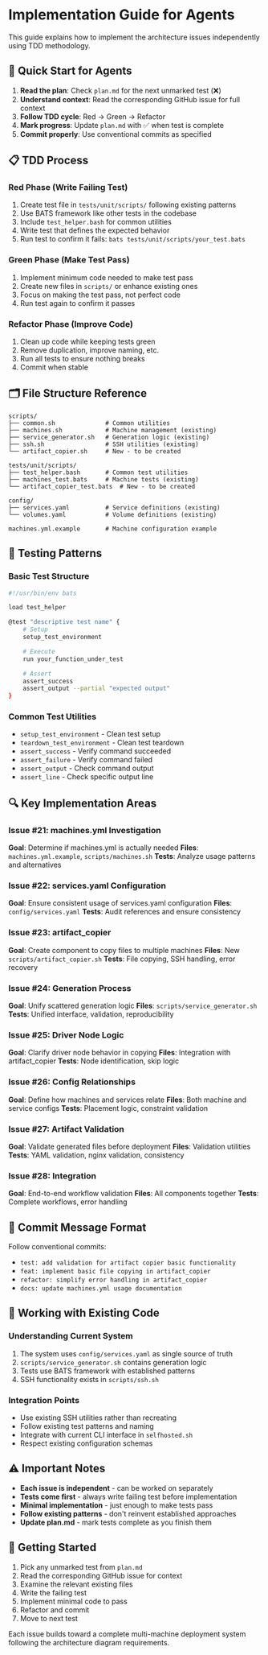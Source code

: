 # Implementation Guide for Agents

This guide explains how to implement the architecture issues independently using TDD methodology.

## 🎯 Quick Start for Agents

1. **Read the plan**: Check `plan.md` for the next unmarked test (❌)
2. **Understand context**: Read the corresponding GitHub issue for full context
3. **Follow TDD cycle**: Red → Green → Refactor
4. **Mark progress**: Update `plan.md` with ✅ when test is complete
5. **Commit properly**: Use conventional commits as specified

## 📋 TDD Process

### Red Phase (Write Failing Test)
1. Create test file in `tests/unit/scripts/` following existing patterns
2. Use BATS framework like other tests in the codebase
3. Include `test_helper.bash` for common utilities
4. Write test that defines the expected behavior
5. Run test to confirm it fails: `bats tests/unit/scripts/your_test.bats`

### Green Phase (Make Test Pass)
1. Implement minimum code needed to make test pass
2. Create new files in `scripts/` or enhance existing ones
3. Focus on making the test pass, not perfect code
4. Run test again to confirm it passes

### Refactor Phase (Improve Code)
1. Clean up code while keeping tests green
2. Remove duplication, improve naming, etc.
3. Run all tests to ensure nothing breaks
4. Commit when stable

## 🗂️ File Structure Reference

```
scripts/
├── common.sh              # Common utilities
├── machines.sh            # Machine management (existing)
├── service_generator.sh   # Generation logic (existing)
├── ssh.sh                 # SSH utilities (existing)
└── artifact_copier.sh     # New - to be created

tests/unit/scripts/
├── test_helper.bash       # Common test utilities
├── machines_test.bats     # Machine tests (existing)
└── artifact_copier_test.bats  # New - to be created

config/
├── services.yaml          # Service definitions (existing)
└── volumes.yaml           # Volume definitions (existing)

machines.yml.example       # Machine configuration example
```

## 🧪 Testing Patterns

### Basic Test Structure
```bash
#!/usr/bin/env bats

load test_helper

@test "descriptive test name" {
    # Setup
    setup_test_environment

    # Execute
    run your_function_under_test

    # Assert
    assert_success
    assert_output --partial "expected output"
}
```

### Common Test Utilities
- `setup_test_environment` - Clean test setup
- `teardown_test_environment` - Clean test teardown
- `assert_success` - Verify command succeeded
- `assert_failure` - Verify command failed
- `assert_output` - Check command output
- `assert_line` - Check specific output line

## 🔍 Key Implementation Areas

### Issue #21: machines.yml Investigation
**Goal**: Determine if machines.yml is actually needed
**Files**: `machines.yml.example`, `scripts/machines.sh`
**Tests**: Analyze usage patterns and alternatives

### Issue #22: services.yaml Configuration
**Goal**: Ensure consistent usage of services.yaml configuration
**Files**: `config/services.yaml`
**Tests**: Audit references and ensure consistency

### Issue #23: artifact_copier
**Goal**: Create component to copy files to multiple machines
**Files**: New `scripts/artifact_copier.sh`
**Tests**: File copying, SSH handling, error recovery

### Issue #24: Generation Process
**Goal**: Unify scattered generation logic
**Files**: `scripts/service_generator.sh`
**Tests**: Unified interface, validation, reproducibility

### Issue #25: Driver Node Logic
**Goal**: Clarify driver node behavior in copying
**Files**: Integration with artifact_copier
**Tests**: Node identification, skip logic

### Issue #26: Config Relationships
**Goal**: Define how machines and services relate
**Files**: Both machine and service configs
**Tests**: Placement logic, constraint validation

### Issue #27: Artifact Validation
**Goal**: Validate generated files before deployment
**Files**: Validation utilities
**Tests**: YAML validation, nginx validation, consistency

### Issue #28: Integration
**Goal**: End-to-end workflow validation
**Files**: All components together
**Tests**: Complete workflows, error handling

## 📝 Commit Message Format

Follow conventional commits:
- `test: add validation for artifact copier basic functionality`
- `feat: implement basic file copying in artifact_copier`
- `refactor: simplify error handling in artifact_copier`
- `docs: update machines.yml usage documentation`

## 🤝 Working with Existing Code

### Understanding Current System
1. The system uses `config/services.yaml` as single source of truth
2. `scripts/service_generator.sh` contains generation logic
3. Tests use BATS framework with established patterns
4. SSH functionality exists in `scripts/ssh.sh`

### Integration Points
- Use existing SSH utilities rather than recreating
- Follow existing test patterns and naming
- Integrate with current CLI interface in `selfhosted.sh`
- Respect existing configuration schemas

## ⚠️ Important Notes

- **Each issue is independent** - can be worked on separately
- **Tests come first** - always write failing test before implementation
- **Minimal implementation** - just enough to make tests pass
- **Follow existing patterns** - don't reinvent established approaches
- **Update plan.md** - mark tests complete as you finish them

## 🔄 Getting Started

1. Pick any unmarked test from `plan.md`
2. Read the corresponding GitHub issue for context
3. Examine the relevant existing files
4. Write the failing test
5. Implement minimal code to pass
6. Refactor and commit
7. Move to next test

Each issue builds toward a complete multi-machine deployment system following the architecture diagram requirements.
